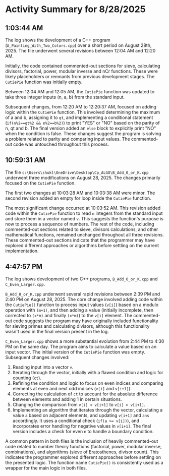 # Activity Summary for 8/28/2025

## 1:03:44 AM
The log shows the development of a C++ program (`A_Painting_With_Two_Colors.cpp`) over a short period on August 28th, 2025.  The file underwent several revisions between 12:04 AM and 12:20 AM.

Initially, the code contained commented-out sections for sieve, calculating divisors, factorial, power, modular inverse and nCr functions. These were likely placeholders or remnants from previous development stages. The `CutiePie` function was initially empty.

Between 12:04 AM and 12:05 AM, the `CutiePie` function was updated to take three integer inputs (n, a, b) from the standard input.

Subsequent changes, from 12:20 AM to 12:20:37 AM, focused on adding logic within the `CutiePie` function. This involved determining the maximum of a and b, assigning it to `qt`, and implementing a conditional statement (`if(n%2==qt%2 && n%2==b%2)`) to print "YES" or "NO" based on the parity of n, qt and b.  The final version added an `else` block to explicitly print "NO" when the condition is false.  These changes suggest the program is solving a problem related to parity and comparing input values.  The commented-out code was untouched throughout this process.


## 10:59:31 AM
The file `c:\Users\shukl\OneDrive\Desktop\Cp_ALGO\B_Add_0_or_K.cpp` underwent three modifications on August 28, 2025.  The changes primarily focused on the `CutiePie` function.

The first two changes at 10:03:28 AM and 10:03:38 AM were minor.  The second revision added an empty for loop inside the `CutiePie` function.


The most significant change occurred at 10:03:52 AM. This revision added code within the `CutiePie` function to read `n` integers from the standard input and store them in a vector named `v`.  This suggests the function's purpose is now to process a sequence of numbers. The rest of the code, including commented-out sections related to sieve, divisors calculations, and other mathematical functions, remained unchanged throughout all three revisions.  These commented-out sections indicate that the programmer may have explored different approaches or algorithms before settling on the current implementation.


## 4:47:57 PM
The log shows development of two C++ programs, `B_Add_0_or_K.cpp` and `C_Even_Larger.cpp`.

`B_Add_0_or_K.cpp` underwent several rapid revisions between 2:39 PM and 2:40 PM on August 28, 2025.  The core change involved adding code within the `CutiePie()` function to process input values (`v[i]`) based on a modulo operation with `(m+1)`, and then adding a value (initially incomplete, then corrected to `(x*m)` and finally `(x*m)`) to the `v[i]` element.  The commented-out code suggests the program may have originally included functionality for sieving primes and calculating divisors, although this functionality wasn't used in the final version present in the log.

`C_Even_Larger.cpp` shows a more substantial evolution from 2:44 PM to 4:30 PM on the same day. The program aims to calculate a value based on an input vector. The initial version of the `CutiePie` function was empty.  Subsequent changes involved:
1. Reading input into a vector `v`.
2. Iterating through the vector, initially with a flawed condition and logic for counting (`ct`).
3. Refining the condition and logic to focus on even indices and comparing elements at even and next odd indices (`v[i]` and `v[i+1]`).
4. Correcting the calculation of `ct` to account for the absolute difference between elements and adding 1 in certain situations.
5. Changing the comparison from `v[i] < v[i+1]` to `v[i] > v[i+1]`.
6.  Implementing an algorithm that iterates through the vector, calculating a value `a` based on adjacent elements, and updating `v[i+1]` and `ans` accordingly. It uses a conditional check (`if(a >= v[i])`), and incorporates error handling for negative values in `v[i+1]`.  The final version includes a check for even `n` to handle a boundary condition.

A common pattern in both files is the inclusion of heavily commented-out code related to number theory functions (factorial, power, modular inverse, combinations), and algorithms (sieve of Eratosthenes, divisor count). This indicates the programmer explored different approaches before settling on the presented logic.  The function name `CutiePie()` is consistently used as a wrapper for the main logic in both files.
